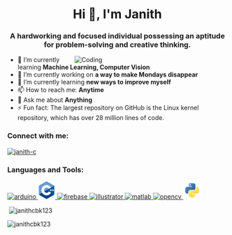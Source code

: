<h1 align="center">Hi 👋, I'm Janith</h1>
<h3 align="center">A hardworking and focused individual possessing an aptitude for problem-solving and creative thinking.</h3>
<img align="right" alt="Coding" width="350" src="https://github.com/janithcbk123/janithcbk123/blob/main/code.gif">

- 🌱 I’m currently learning **Machine Learning, Computer Vision**
- 🔭 I’m currently working on **a way to make Mondays disappear**
- 🌱 I’m currently learning **new ways to improve myself**
- 📫 How to reach me: **Anytime**
- 💬 Ask me about **Anything**
- ⚡ Fun fact: The largest repository on GitHub is the Linux kernel repository, which has over 28 million lines of code.

<h3 align="left">Connect with me:</h3>
<p align="left">
<a href="https://linkedin.com/in/janith-c" target="blank"><img align="center" src="https://raw.githubusercontent.com/rahuldkjain/github-profile-readme-generator/master/src/images/icons/Social/linked-in-alt.svg" alt="janith-c" height="30" width="40" /></a>
</p>

<h3 align="left">Languages and Tools:</h3>
<p align="left"> <a href="https://www.arduino.cc/" target="_blank" rel="noreferrer"> <img src="https://cdn.worldvectorlogo.com/logos/arduino-1.svg" alt="arduino" width="40" height="40"/> </a> <a href="https://www.w3schools.com/cpp/" target="_blank" rel="noreferrer"> <img src="https://raw.githubusercontent.com/devicons/devicon/master/icons/cplusplus/cplusplus-original.svg" alt="cplusplus" width="40" height="40"/> </a> <a href="https://firebase.google.com/" target="_blank" rel="noreferrer"> <img src="https://www.vectorlogo.zone/logos/firebase/firebase-icon.svg" alt="firebase" width="40" height="40"/> </a> <a href="https://www.adobe.com/in/products/illustrator.html" target="_blank" rel="noreferrer"> <img src="https://www.vectorlogo.zone/logos/adobe_illustrator/adobe_illustrator-icon.svg" alt="illustrator" width="40" height="40"/> </a> <a href="https://www.mathworks.com/" target="_blank" rel="noreferrer"> <img src="https://upload.wikimedia.org/wikipedia/commons/2/21/Matlab_Logo.png" alt="matlab" width="40" height="40"/> </a> <a href="https://opencv.org/" target="_blank" rel="noreferrer"> <img src="https://www.vectorlogo.zone/logos/opencv/opencv-icon.svg" alt="opencv" width="40" height="40"/> </a> <a href="https://www.python.org" target="_blank" rel="noreferrer"> <img src="https://raw.githubusercontent.com/devicons/devicon/master/icons/python/python-original.svg" alt="python" width="40" height="40"/> </a> </p>

<p align="left">&nbsp;<img align="center" src="https://github-readme-stats.vercel.app/api?username=janithcbk123&show_icons=true&locale=en" alt="janithcbk123" /></p>

<p align="left">&nbsp;<img align="left" src="https://github-readme-stats.vercel.app/api/top-langs?username=janithcbk123&show_icons=true&locale=en&layout=compact" alt="janithcbk123" /></p>

